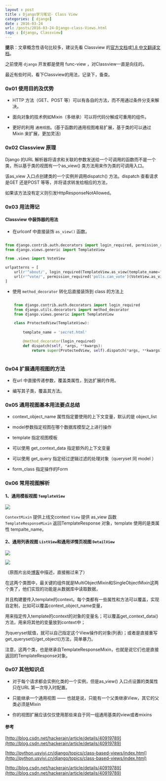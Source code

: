 ```yaml
---
layout : post
title : Django学习笔记- Class View
categories: [ django] 
date : 2016-03-24
url: /posts/2016-03-24-Django-class-Views.html 
tags : [django, Classview]
---
```



**提示**：文章概念性语句比较多，建议先看 Classview 的[官方文档](https://docs.djangoproject.com/en/1.9/topics/class-based-views/)或[1.8 中文翻译文档](http://python.usyiyi.cn/django_182/topics/class-based-views/index.html)。

之前使用 `django` 开发都是使用 func-view ，对Classview一直是向往的。

最近有些时间，看下Classview的用法，记录下，备查。

<!-- more -->
### 0x01 使用目的及优势

- HTTP 方法（GET、POST 等）可以有各自的方法，而不用通过条件分支来解决。

- 面向对象的技术例如Mixin（多继承）可以将代码分解成可重用的组件。

- 更好的利用 `通用视图`。(基于函数的通用视图难易扩展，基于类的可以通过 Mixin 来扩展，更加灵活)

### 0x02 Classview 原理

Django 的URL 解析器将请求和关联的参数发送给一个可调用的函数而不是一个类，所以基于类的视图有一个as_view() 类方法用来作为类的可调用入口。

该as_view 入口点创建类的一个实例并调用dispatch() 方法。dispatch 查看请求是GET 还是POST 等等，并将请求转发给相应的方法，

如果该方法没有定义则引发HttpResponseNotAllowed。

### 0x03 用法筛记 

#### Classview 中装饰器的用法

- 在urlconf 中直接装饰 `as_view()` 函数。

```python

from django.contrib.auth.decorators import login_required, permission_required
from django.views.generic import TemplateView

from .views import VoteView

urlpatterns = [
    url(r'^about/', login_required(TemplateView.as_view(template_name="secret.html"))),
    url(r'^vote/', permission_required('polls.can_vote')(VoteView.as_view())),
]

```

- 使用 `method_decorator` 转化后直接装饰到 class 的方法上 

```python

    from django.contrib.auth.decorators import login_required
    from django.utils.decorators import method_decorator
    from django.views.generic import TemplateView

    class ProtectedView(TemplateView):
    
        template_name = 'secret.html'

        @method_decorator(login_required)
        def dispatch(self, *args, **kwargs):
            return super(ProtectedView, self).dispatch(*args, **kwargs)
            
```
  
### 0x04 扩展通用视图的方法

- 在url 中直接传递参数，覆盖类属性，到达扩展的作用。

- 编写其子类，覆盖其方法。


### 0x05 通用视图基本用法要点总结

- context_object_name 属性指定要使用的上下文变量，默认的是 object_list 

- model参数指定视图在哪个数据库模型之上进行操作

- template 指定视图模板 

- 可以使用 get_context_data 指定额外的上下文变量 

- 可以使用 get_query 指定经过逻辑过滤的处理对象（queryset 同 model ）

- form_class 指定操作的Form

 
### 0x06 常用视图解析

#### 1、通用模板视图 `TemplateView`
 
 ![][1]

`ContextMixin` 提供上线文context 
`View` 提供 as_view 函数
`TemplateResponseMixin` 返回TemplateResponse 对象，template 使用的是类属性 tempalte_name。

#### 2、通用列表视图 `ListView`和通用详情页视图 `DetailView`

![][2]


![][3]

（原图片出处[博客](http://blog.csdn.net/hackerain/article/details/40919789)中描述，直接搬过来了）

在这两个类图中，最关键的组件就是MultiObjectMixin和SingleObjectMixin这两个类了，他们实现的功能是从数据库中读取数据，

并且构建要传入template的context。每个类都有一些属性和方法可以覆盖，实现自定制，比如可以覆盖context_object_name变量，

用来指定传入template的context的对象的变量名；可以覆盖get_context_data()方法，用来将其他的变量放到context中；

为queryset赋值，就可以自己指定这个View操作的对象(列表)；或者是直接重写get_queryset()/get_object()方法，简单暴力。

注意，这两个类，也是继承自TemplateResponseMixin，也就是说它们也是直接返回的TemplateResponse对象。





### 0x07 其他知识点

- 对于每个请求都会实例化类的一个实例，但是as_view() 入口点设置的类属性只在URL 第一次导入时配置。

- 只能继承一个通用视图 —— 也就是说，只能有一个父类继承View，其它的父类必须是Mixin

- 你的视图扩展应该仅仅使用那些来自于同一组通用基类的view或者mixins


#### 参考

[http://blog.csdn.net/hackerain/article/details/40919789](http://blog.csdn.net/hackerain/article/details/40919789) 

[http://python.usyiyi.cn/django/topics/class-based-views/index.html](http://python.usyiyi.cn/django/topics/class-based-views/index.html)

[http://blog.csdn.net/hackerain/article/details/40919789](http://blog.csdn.net/hackerain/article/details/40919789)


[1]:/static/imgs/TemplateView.png
[2]:/static/imgs/ListView.png
[3]:/static/imgs/DetailView.png
